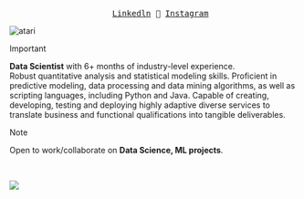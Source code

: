 <p align="center">
  <samp>
    <a href="https://www.linkedin.com/in/swapnil-narwade-6373b4193/">Linkedln</a>
    <a> 🚀 </a>
    <a href="https://www.instagram.com/1.swapnil/">Instagram</a>
  </samp> 
</p>

![atari](https://user-images.githubusercontent.com/70382532/138322189-2db8df52-9dcb-40a0-88a8-c365466bd33d.gif)


> [!IMPORTANT]  
> __Data Scientist__ with 6+ months of industry-level experience.<br>
> Robust quantitative analysis and statistical modeling skills. Proficient in predictive modeling, data processing and data mining algorithms, as well as scripting languages, including Python and Java.
> Capable of creating, developing, testing and deploying highly adaptive diverse services to translate business and functional qualifications into tangible deliverables.

> [!NOTE]
> Open to work/collaborate on __Data Science, ML projects__.

<br>

![](https://komarev.com/ghpvc/?username=Now-Tiger&color=ff69b4)
